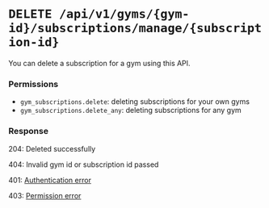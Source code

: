 # `DELETE /api/v1/gyms/{gym-id}/subscriptions/manage/{subscription-id}`
You can delete a subscription for a gym using this API.


### Permissions

- `gym_subscriptions.delete`: deleting subscriptions for your own gyms
- `gym_subscriptions.delete_any`: deleting subscriptions for any gym

### Response

204: Deleted successfully

404: Invalid gym id or subscription id passed

401: [Authentication error](../../../authentication-errors.md)

403: [Permission error](../../../permission-errors.md)
